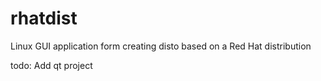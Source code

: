 # rhatdist
Linux GUI application form creating disto based on a Red Hat distribution

todo: Add qt project